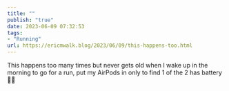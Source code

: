 ```yaml
---
title: ""
publish: "true"
date: 2023-06-09 07:32:53
tags:
- "Running"
url: https://ericmwalk.blog/2023/06/09/this-happens-too.html
---
```

This happens too many times but never gets old when I wake up in the morning to go for a run, put my AirPods in only to find 1 of the 2 has battery 🪫😖